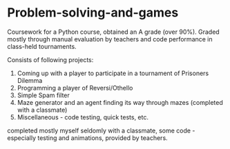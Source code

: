 # Problem-solving-and-games
Coursework for a Python course, obtained an A grade (over 90%). Graded mostly through manual evaluation by teachers and code performance in
class-held tournaments.

Consists of following projects:

1. Coming up with a player to participate in a tournament of Prisoners Dilemma
2. Programming a player of Reversi/Othello
3. Simple Spam filter
4. Maze generator and an agent finding its way through mazes (completed with a classmate)
5. Miscellaneous - code testing, quick tests, etc.

completed mostly myself seldomly with a classmate, some code - especially testing and animations, provided by teachers.
